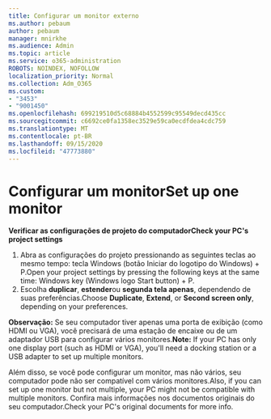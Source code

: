```yaml
---
title: Configurar um monitor externo
ms.author: pebaum
author: pebaum
manager: mnirkhe
ms.audience: Admin
ms.topic: article
ms.service: o365-administration
ROBOTS: NOINDEX, NOFOLLOW
localization_priority: Normal
ms.collection: Adm_O365
ms.custom:
- "3453"
- "9001450"
ms.openlocfilehash: 699219510d5c68884b4552599c95549decd435cc
ms.sourcegitcommit: c6692ce0fa1358ec3529e59ca0ecdfdea4cdc759
ms.translationtype: MT
ms.contentlocale: pt-BR
ms.lasthandoff: 09/15/2020
ms.locfileid: "47773880"
---
```

# <a name="set-up-one-monitor"></a><span data-ttu-id="dc59a-102">Configurar um monitor</span><span class="sxs-lookup"><span data-stu-id="dc59a-102">Set up one monitor</span></span>

<span data-ttu-id="dc59a-103">**Verificar as configurações de projeto do computador**</span><span class="sxs-lookup"><span data-stu-id="dc59a-103">**Check your PC's project settings**</span></span>

1. <span data-ttu-id="dc59a-104">Abra as configurações do projeto pressionando as seguintes teclas ao mesmo tempo: tecla Windows (botão Iniciar do logotipo do Windows) + P.</span><span class="sxs-lookup"><span data-stu-id="dc59a-104">Open your project settings by pressing the following keys at the same time: Windows key (Windows logo Start button) + P.</span></span>
2. <span data-ttu-id="dc59a-105">Escolha **duplicar**, **estender**ou **segunda tela apenas**, dependendo de suas preferências.</span><span class="sxs-lookup"><span data-stu-id="dc59a-105">Choose **Duplicate**, **Extend**, or **Second screen only**, depending on your preferences.</span></span>

<span data-ttu-id="dc59a-106">**Observação:** Se seu computador tiver apenas uma porta de exibição (como HDMI ou VGA), você precisará de uma estação de encaixe ou de um adaptador USB para configurar vários monitores.</span><span class="sxs-lookup"><span data-stu-id="dc59a-106">**Note:** If your PC has only one display port (such as HDMI or VGA), you'll need a docking station or a USB adapter to set up multiple monitors.</span></span>

<span data-ttu-id="dc59a-107">Além disso, se você pode configurar um monitor, mas não vários, seu computador pode não ser compatível com vários monitores.</span><span class="sxs-lookup"><span data-stu-id="dc59a-107">Also, if you can set up one monitor but not multiple, your PC might not be compatible with multiple monitors.</span></span> <span data-ttu-id="dc59a-108">Confira mais informações nos documentos originais do seu computador.</span><span class="sxs-lookup"><span data-stu-id="dc59a-108">Check your PC's original documents for more info.</span></span>